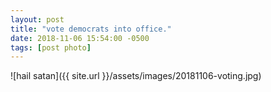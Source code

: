 ```yaml
---
layout: post
title: "vote democrats into office."
date: 2018-11-06 15:54:00 -0500
tags: [post photo]
---
```

![hail satan]({{ site.url }}/assets/images/20181106-voting.jpg)